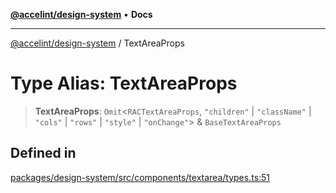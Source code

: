 [**@accelint/design-system**](../README.md) • **Docs**

***

[@accelint/design-system](../README.md) / TextAreaProps

# Type Alias: TextAreaProps

> **TextAreaProps**: `Omit`\<`RACTextAreaProps`, `"children"` \| `"className"` \| `"cols"` \| `"rows"` \| `"style"` \| `"onChange"`\> & `BaseTextAreaProps`

## Defined in

[packages/design-system/src/components/textarea/types.ts:51](https://github.com/gohypergiant/standard-toolkit/blob/258694cea8ed8bbd956b3cf5da47c2c9debcf127/packages/design-system/src/components/textarea/types.ts#L51)
